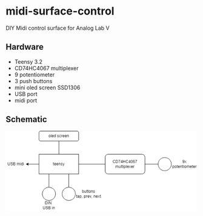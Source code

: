 # midi-surface-control

DIY Midi control surface for Analog Lab V

## Hardware

- Teensy 3.2
- CD74HC4067 multiplexer
- 9 potentiometer
- 3 push buttons
- mini oled screen SSD1306
- USB port
- midi port

## Schematic

![schematic](doc/schema.png)
